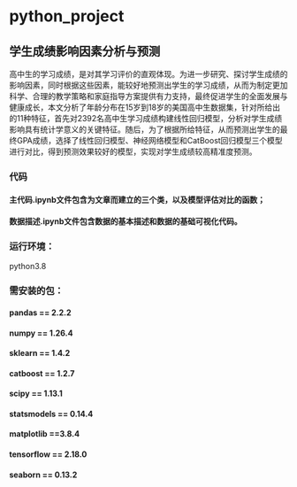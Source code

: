 # python_project
## 学生成绩影响因素分析与预测
高中生的学习成绩，是对其学习评价的直观体现。为进一步研究、探讨学生成绩的影响因素，同时根据这些因素，能较好地预测出学生的学习成绩，从而为制定更加科学、合理的教学策略和家庭指导方案提供有力支持，最终促进学生的全面发展与健康成长，本文分析了年龄分布在15岁到18岁的美国高中生数据集，针对所给出的11种特征，首先对2392名高中生学习成绩构建线性回归模型，分析对学生成绩影响具有统计学意义的关键特征。随后，为了根据所给特征，从而预测出学生的最终GPA成绩，选择了线性回归模型、神经网络模型和CatBoost回归模型三个模型进行对比，得到预测效果较好的模型，实现对学生成绩较高精准度预测。
### 代码
#### 主代码.ipynb文件包含为文章而建立的三个类，以及模型评估对比的函数；
#### 数据描述.ipynb文件包含数据的基本描述和数据的基础可视化代码。
### 运行环境：
python3.8
### 需安装的包：
#### pandas == 2.2.2
#### numpy == 1.26.4
#### sklearn == 1.4.2
#### catboost == 1.2.7
#### scipy == 1.13.1
#### statsmodels == 0.14.4
#### matplotlib ==3.8.4
#### tensorflow == 2.18.0
#### seaborn == 0.13.2
